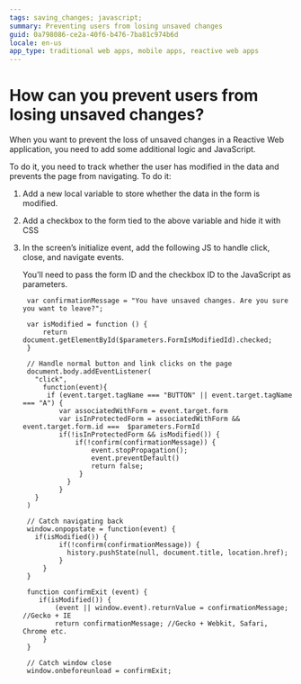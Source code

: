 ```yaml
---
tags: saving_changes; javascript;
summary: Preventing users from losing unsaved changes
guid: 0a798086-ce2a-40f6-b476-7ba81c974b6d
locale: en-us
app_type: traditional web apps, mobile apps, reactive web apps
---
```



# How can you prevent users from losing unsaved changes?

When you want to prevent the loss of unsaved changes in a Reactive Web application, you need to add some additional logic and JavaScript. 

To do it, you need to track whether the user has modified in the data and prevents the page from navigating. To do it:

1. Add a new local variable to store whether the data in the form is modified.

1. Add a checkbox to the form tied to the above variable and hide it with CSS

1. In the screen’s initialize event, add the following JS to handle click, close, and navigate events. 
    
    You’ll need to pass the form ID and the checkbox ID to the JavaScript as parameters. 

    	var confirmationMessage = "You have unsaved changes. Are you sure you want to leave?";

    	var isModified = function () {
	        return document.getElementById($parameters.FormIsModifiedId).checked;
    	}

	    // Handle normal button and link clicks on the page
	    document.body.addEventListener(
	      "click",
	        function(event){
	         if (event.target.tagName === "BUTTON" || event.target.tagName === "A") {
	            var associatedWithForm = event.target.form
	            var isInProtectedForm = associatedWithForm && event.target.form.id === 	$parameters.FormId
	            if(!isInProtectedForm && isModified()) {
	                if(!confirm(confirmationMessage)) {
	                    event.stopPropagation();
	                    event.preventDefault()
	                    return false;
	                 }
	              }
	            }
	      }   
	    )

	    // Catch navigating back
	    window.onpopstate = function(event) {
	      if(isModified()) {
	            if(!confirm(confirmationMessage)) {
	              history.pushState(null, document.title, location.href);
	            }
	        }
	    }   
	
	    function confirmExit (event) {
	       if(isModified()) {
	           (event || window.event).returnValue = confirmationMessage; //Gecko + IE
	           return confirmationMessage; //Gecko + Webkit, Safari, Chrome etc.
	        }
	    }
	
	    // Catch window close
	    window.onbeforeunload = confirmExit;


